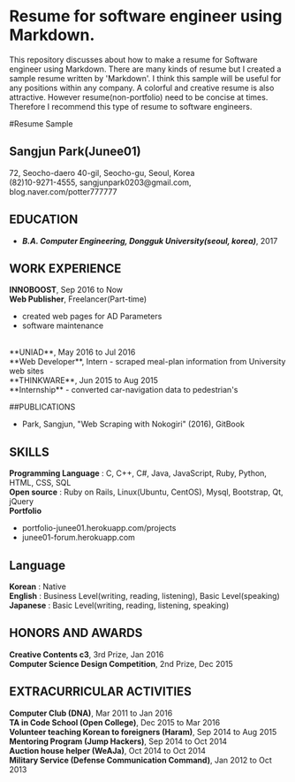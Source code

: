 # Resume for software engineer using Markdown.
This repository discusses about how to make a resume for Software engineer using Markdown. There are many kinds of resume but I created a sample resume written by 'Markdown'. I think this sample will be useful for any positions within any company. A colorful and creative resume is also attractive. However resume(non-portfolio) need to be concise at times. Therefore I recommend this type of resume to software engineers.

#Resume Sample
## Sangjun Park(Junee01)
72, Seocho-daero 40-gil, Seocho-gu, Seoul, Korea<br />
(82)10-9271-4555, <span>sangjunpark0203@</span>gmail.com, <span>blog</span>.naver.com/potter777777

## EDUCATION
- ***B.A. Computer Engineering, Dongguk University(seoul, korea)***, 2017

## WORK EXPERIENCE
**INNOBOOST**, Sep 2016 to Now<br />
**Web Publisher**, Freelancer(Part-time)
- created web pages for AD Parameters
- software maintenance
<br />
**UNIAD**, May 2016 to Jul 2016<br />
**Web Developer**, Intern
- scraped meal-plan information from University web sites
<br />
**THINKWARE**, Jun 2015 to Aug 2015<br />
**Internship**
- converted car-navigation data to pedestrian's

##PUBLICATIONS
- Park, Sangjun, "Web Scraping with Nokogiri" (2016), GitBook
 
## SKILLS
**Programming Language** : C, C++, C#, Java, JavaScript, Ruby, Python, HTML, CSS, SQL<br />
**Open source** : Ruby on Rails, Linux(Ubuntu, CentOS), Mysql, Bootstrap, Qt, jQuery<br />
**Portfolio**
- <span>portfolio-junee01</span>.herokuapp.com/projects
- <span>junee01-forum</span>.herokuapp.com

## Language
**Korean** : Native<br />
**English** : Business Level(writing, reading, listening), Basic Level(speaking)<br />
**Japanese** : Basic Level(writing, reading, listening, speaking)

## HONORS AND AWARDS
**Creative Contents c3**, 3rd Prize, Jan 2016<br />
**Computer Science Design Competition**, 2nd Prize, Dec 2015

## EXTRACURRICULAR ACTIVITIES
**Computer Club (DNA)**, Mar 2011 to Jan 2016<br />
**TA in Code School (Open College)**, Dec 2015 to Mar 2016<br />
**Volunteer teaching Korean to foreigners (Haram)**, Sep 2014 to Aug 2015<br />
**Mentoring Program (Jump Hackers)**, Sep 2014 to Oct 2014<br />
**Auction house helper (WeAJa)**, Oct 2014 to Oct 2014<br />
**Military Service (Defense Communication Command)**, Jan 2012 to Oct 2013
